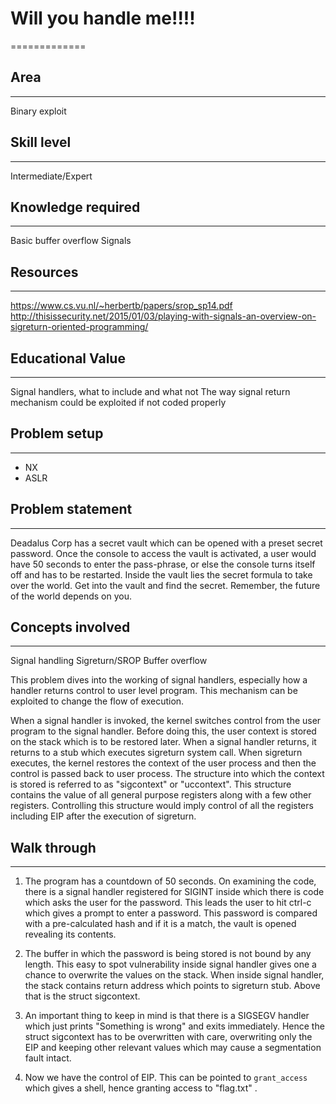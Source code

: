 # Will you handle me!!!!
=============

## Area
-----
Binary exploit 

## Skill level
-----------
Intermediate/Expert

## Knowledge required
------------------
Basic buffer overflow
Signals

## Resources
---------
https://www.cs.vu.nl/~herbertb/papers/srop_sp14.pdf
http://thisissecurity.net/2015/01/03/playing-with-signals-an-overview-on-sigreturn-oriented-programming/

## Educational Value
------------------
Signal handlers, what to include and what not
The way signal return mechanism could be exploited if not coded properly

## Problem setup
-------------
- NX 
- ASLR

## Problem statement
---------
Deadalus Corp has a secret vault which can be opened with a preset secret password. Once the console to access the vault is activated, a user would have 50 seconds to enter the pass-phrase,
or else the console turns itself off and has to be restarted. Inside the vault lies the secret formula to take over the world. Get into the vault and find the secret. Remember, the
future of the world depends on you.

## Concepts involved
---------------------
Signal handling
Sigreturn/SROP
Buffer overflow

This problem dives into the working of signal handlers, especially how a handler returns control to user level program. This mechanism can be exploited to change the flow of 
execution.

When a signal handler is invoked, the kernel switches control from the user program to the signal handler. Before doing this, the user context is stored on the stack which is to
be restored later. When a signal handler returns, it returns to a stub which executes sigreturn system call. When sigreturn executes, the kernel restores the context of the user 
process and then the control is passed back to user process. The structure into which the context is stored is referred to as "sigcontext" or "uccontext". This structure contains the 
value of all general purpose registers along with a few other registers. Controlling this structure would imply control of all the registers including EIP after the execution of
sigreturn.

## Walk through
-------------

1) The program has a countdown of 50 seconds. On examining the code, there is a signal handler registered for SIGINT inside which there is code which asks the user for the password.
This leads the user to hit ctrl-c which gives a prompt to enter a password. This password is compared with a pre-calculated hash and if it is a match, the vault is opened revealing
its contents.

2) The buffer in which the password is being stored is not bound by any length. This easy to spot vulnerability inside signal handler gives one a chance to overwrite the values on the 
stack. When inside signal handler, the stack contains return address which points to sigreturn stub. Above that is the struct sigcontext.

3) An important thing to keep in mind is that there is a SIGSEGV handler which just prints "Something is wrong" and exits immediately. Hence the struct sigcontext has to be overwritten 
with care, overwriting only the EIP and keeping other relevant values which may cause a segmentation fault intact.

4) Now we have the control of EIP. This can be pointed to `grant_access` which gives a shell, hence granting access to "flag.txt" .
